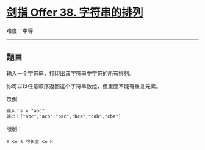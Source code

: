 # [剑指 Offer 38. 字符串的排列](https://leetcode-cn.com/problems/zi-fu-chuan-de-pai-lie-lcof)

难度：中等

---

## 题目

输入一个字符串，打印出该字符串中字符的所有排列。

你可以以任意顺序返回这个字符串数组，但里面不能有重复元素。

示例:

```txt
输入：s = "abc"
输出：["abc","acb","bac","bca","cab","cba"]
```

限制：

`1 <= s 的长度 <= 8`
